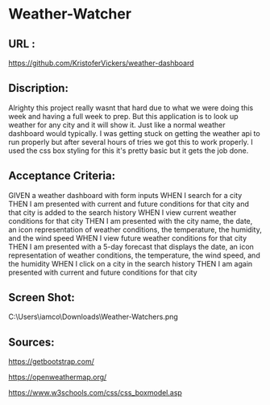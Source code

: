 # Weather-Watcher

## URL : 

https://github.com/KristoferVickers/weather-dashboard



## Discription:

Alrighty this project really wasnt that hard due to what we were doing this week and having a full week to prep. But this application is to look up weather for any city and it will show it. Just like a normal weather dashboard would typically. I was getting stuck on getting the weather api to run properly but after several hours of tries we got this to work properly. I used the css box styling for this it's pretty basic but it gets the job done. 

## Acceptance Criteria:

GIVEN a weather dashboard with form inputs
WHEN I search for a city
THEN I am presented with current and future conditions for that city and that city is added to the search history
WHEN I view current weather conditions for that city
THEN I am presented with the city name, the date, an icon representation of weather conditions, the temperature, the humidity, and the wind speed
WHEN I view future weather conditions for that city
THEN I am presented with a 5-day forecast that displays the date, an icon representation of weather conditions, the temperature, the wind speed, and the humidity
WHEN I click on a city in the search history
THEN I am again presented with current and future conditions for that city

## Screen Shot: 
C:\Users\iamco\Downloads\Weather-Watchers.png


## Sources:

https://getbootstrap.com/

https://openweathermap.org/

https://www.w3schools.com/css/css_boxmodel.asp

